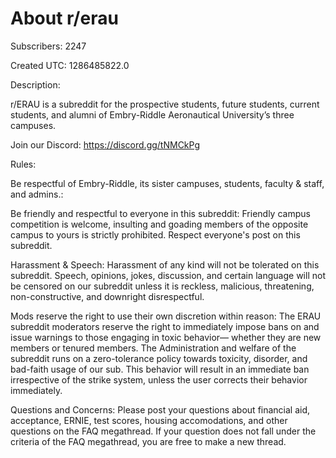 # About r/erau

Subscribers: 2247

Created UTC: 1286485822.0

Description:

r/ERAU is a subreddit for the prospective students, future students, current students, and alumni of Embry-Riddle Aeronautical University’s three campuses.

Join our Discord: https://discord.gg/tNMCkPg

Rules:

Be respectful of Embry-Riddle, its sister campuses, students, faculty &amp; staff, and admins.: 

Be friendly and respectful to everyone in this subreddit: Friendly campus competition is welcome, insulting and goading members of the opposite campus to yours is strictly prohibited. Respect everyone's post on this subreddit.

Harassment &amp; Speech: Harassment of any kind will not be tolerated on this subreddit. Speech, opinions, jokes, discussion, and certain language will not be censored on our subreddit unless it is reckless, malicious, threatening, non-constructive, and downright disrespectful.

Mods reserve the right to use their own discretion within reason: The ERAU subreddit moderators reserve the right to immediately impose bans on and issue warnings to those engaging in toxic behavior— whether they are new members or tenured members. The Administration and welfare of the subreddit runs on a zero-tolerance policy towards toxicity, disorder, and bad-faith usage of our sub. This behavior will result in an immediate ban irrespective of the strike system, unless the user corrects their behavior immediately.

Questions and Concerns: Please post your questions about financial aid, acceptance, ERNIE, test scores, housing accomodations, and other questions on the FAQ megathread. If your question does not fall under the criteria of the FAQ megathread, you are free to make a new thread.

